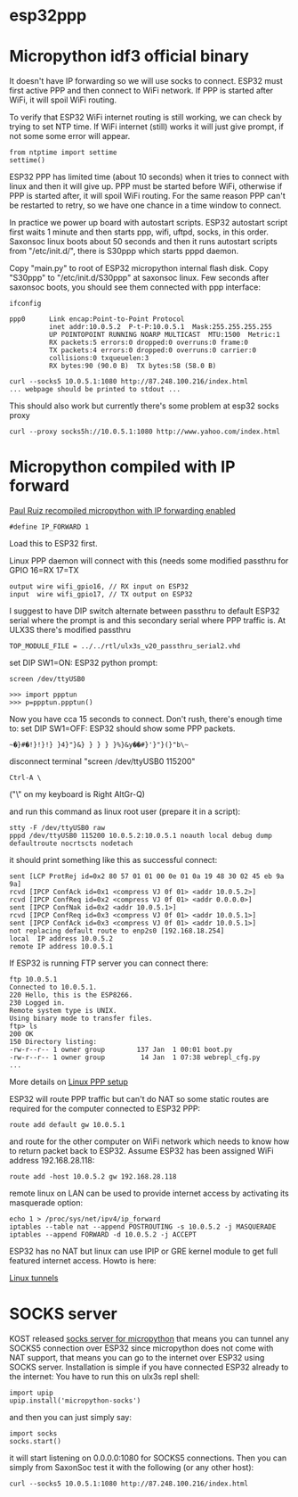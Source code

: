 # esp32ppp

# Micropython idf3 official binary

It doesn't have IP forwarding so we will use socks to connect.
ESP32 must first active PPP and then connect to WiFi network.
If PPP is started after WiFi, it will spoil WiFi routing.

To verify that ESP32 WiFi internet routing is still working,
we can check by trying to set NTP time. If WiFi internet (still) works
it will just give prompt, if not some some error will appear.

    from ntptime import settime
    settime()

ESP32 PPP has limited time (about 10 seconds) when it tries to connect with linux
and then it will give up. PPP must be started before WiFi, otherwise if
PPP is started after, it will spoil WiFi routing. For the same reason PPP can't
be restarted to retry, so we have one chance in a time window to connect.

In practice we power up board with autostart
scripts. ESP32 autostart script first waits 1 minute and then starts ppp, wifi, uftpd, socks, in this order.
Saxonsoc linux boots about 50 seconds and then it runs autostart scripts
from "/etc/init.d/", there is S30ppp which starts pppd daemon.

Copy "main.py" to root of ESP32 micropython internal flash disk.
Copy "S30ppp" to "/etc/init.d/S30ppp" at saxonsoc linux.
Few seconds after saxonsoc boots, you should see them connected with ppp
interface:

    ifconfig

    ppp0      Link encap:Point-to-Point Protocol  
              inet addr:10.0.5.2  P-t-P:10.0.5.1  Mask:255.255.255.255
              UP POINTOPOINT RUNNING NOARP MULTICAST  MTU:1500  Metric:1
              RX packets:5 errors:0 dropped:0 overruns:0 frame:0
              TX packets:4 errors:0 dropped:0 overruns:0 carrier:0
              collisions:0 txqueuelen:3 
              RX bytes:90 (90.0 B)  TX bytes:58 (58.0 B)

    curl --socks5 10.0.5.1:1080 http://87.248.100.216/index.html
    ... webpage should be printed to stdout ...

This should also work but currently there's some problem at esp32 socks proxy

    curl --proxy socks5h://10.0.5.1:1080 http://www.yahoo.com/index.html

# Micropython compiled with IP forward

[Paul Ruiz recompiled micropython with IP forwarding enabled](https://gitlab.com/pnru/ulx3s-misc/blob/master/upython/upython_pnr5.bin)

    #define IP_FORWARD 1

Load this to ESP32 first.

Linux PPP daemon will connect with this
(needs some modified passthru for GPIO 16=RX 17=TX

    output wire wifi_gpio16, // RX input on ESP32
    input  wire wifi_gpio17, // TX output on ESP32

I suggest to have DIP switch alternate between passthru
to default ESP32 serial where the prompt is and this secondary
serial where PPP traffic is. At ULX3S there's modified passthru

    TOP_MODULE_FILE = ../../rtl/ulx3s_v20_passthru_serial2.vhd

set DIP SW1=ON: ESP32 python prompt:

    screen /dev/ttyUSB0

    >>> import ppptun
    >>> p=ppptun.ppptun()

Now you have cca 15 seconds to connect. Don't rush, there's enough time to:
set DIP SW1=OFF: ESP32 should show some PPP packets.

    ~�}#�!}!}!} }4}"}&} } } } }%}&y��#}'}"}(}"b\~

disconnect terminal "screen /dev/ttyUSB0 115200"

    Ctrl-A \

("\\" on my keyboard is Right AltGr-Q)

and run this command as linux root user (prepare it in a script):

    stty -F /dev/ttyUSB0 raw
    pppd /dev/ttyUSB0 115200 10.0.5.2:10.0.5.1 noauth local debug dump defaultroute nocrtscts nodetach

it should print something like this as successful connect:

    sent [LCP ProtRej id=0x2 80 57 01 01 00 0e 01 0a 19 48 30 02 45 eb 9a 9a]
    rcvd [IPCP ConfAck id=0x1 <compress VJ 0f 01> <addr 10.0.5.2>]
    rcvd [IPCP ConfReq id=0x2 <compress VJ 0f 01> <addr 0.0.0.0>]
    sent [IPCP ConfNak id=0x2 <addr 10.0.5.1>]
    rcvd [IPCP ConfReq id=0x3 <compress VJ 0f 01> <addr 10.0.5.1>]
    sent [IPCP ConfAck id=0x3 <compress VJ 0f 01> <addr 10.0.5.1>]
    not replacing default route to enp2s0 [192.168.18.254]
    local  IP address 10.0.5.2
    remote IP address 10.0.5.1

If ESP32 is running FTP server you can connect there:

    ftp 10.0.5.1
    Connected to 10.0.5.1.
    220 Hello, this is the ESP8266.
    230 Logged in.
    Remote system type is UNIX.
    Using binary mode to transfer files.
    ftp> ls
    200 OK
    150 Directory listing:
    -rw-r--r-- 1 owner group        137 Jan  1 00:01 boot.py
    -rw-r--r-- 1 owner group         14 Jan  1 07:38 webrepl_cfg.py
    ...

More details on [Linux PPP setup](https://www.instructables.com/id/Connect-the-Raspberry-Pi-to-network-using-UART)

ESP32 will route PPP traffic but can't do NAT so some static
routes are required for the computer connected to ESP32 PPP:

    route add default gw 10.0.5.1

and route for the other computer on WiFi network which needs to know how to return
packet back to ESP32. Assume ESP32 has been assigned WiFi address 192.168.28.118:

    route add -host 10.0.5.2 gw 192.168.28.118

remote linux on LAN can be used to provide internet access by activating
its masquerade option:

    echo 1 > /proc/sys/net/ipv4/ip_forward
    iptables --table nat --append POSTROUTING -s 10.0.5.2 -j MASQUERADE
    iptables --append FORWARD -d 10.0.5.2 -j ACCEPT

ESP32 has no NAT but linux can use IPIP or GRE kernel module
to get full featured internet access. Howto is here:

[Linux tunnels](https://developers.redhat.com/blog/2019/05/17/an-introduction-to-linux-virtual-interfaces-tunnels/)

# SOCKS server

KOST released [socks server for
micropython](https://github.com/kost/micropython-socks)
that means you can tunnel any SOCKS5 connection over ESP32
since micropython does not come with NAT support, that means you can go to the internet over ESP32 using SOCKS server.
Installation is simple if you have connected ESP32 already to the internet:
You have to run this on ulx3s repl shell:

    import upip
    upip.install('micropython-socks')

and then you can just simply say:

    import socks
    socks.start()

it will start listening on 0.0.0.0:1080 for SOCKS5 connections.
Then you can simply from SaxonSoc test it with the following (or any other host):

    curl --socks5 10.0.5.1:1080 http://87.248.100.216/index.html
